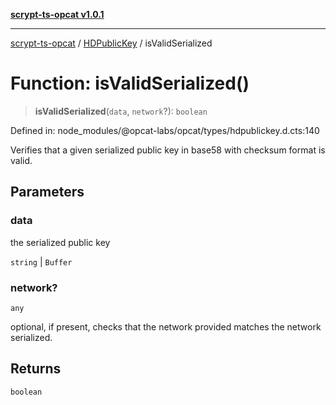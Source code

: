 [**scrypt-ts-opcat v1.0.1**](../../../README.md)

***

[scrypt-ts-opcat](../../../README.md) / [HDPublicKey](../README.md) / isValidSerialized

# Function: isValidSerialized()

> **isValidSerialized**(`data`, `network`?): `boolean`

Defined in: node\_modules/@opcat-labs/opcat/types/hdpublickey.d.cts:140

Verifies that a given serialized public key in base58 with checksum format
is valid.

## Parameters

### data

the serialized public key

`string` | `Buffer`

### network?

`any`

optional, if present, checks that the
    network provided matches the network serialized.

## Returns

`boolean`
